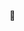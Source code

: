 👋

<!---
### Hi there 
I am a programmer interested in c++, c#, javascript, typescript, simply scheme, scheme, when I am not programming, I am getting ready for a free self-taught education in Computer Science at [Open Source Society University](https://github.com/ossu/computer-science), more metadata on my progress could be found here [my-self-education-in-computer-science](https://github.com/androranogajec/my-self-education-in-computer-science/tree/master).
 


